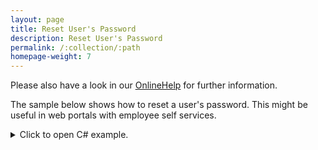 ```yaml
---
layout: page
title: Reset User's Password
description: Reset User's Password
permalink: /:collection/:path
homepage-weight: 7
---
```


Please also have a look in our [OnlineHelp](https://help.theobald-software.com/en/) for further information.

The sample below shows how to reset a user's password. This might be useful in web portals with employee self services.  

<details>
<summary>Click to open C# example.</summary>
{% highlight csharp %}
// open connection
ERPConnect.R3Connection con = new R3Connection("SAPServer",11,"XXX","XXX","EN","800");
con.Open();
  
// Create function object
RFCFunction func = con.CreateFunction("BAPI_USER_CHANGE");
  
// set the user's name
Console.WriteLine("Please type user's name to reset password");
string UserName = Console.ReadLine();
func.Exports["USERNAME"].ParamValue = UserName;
  
// set a new password
func.Exports["PASSWORD"].ToStructure()["BAPIPWD"] = "init01";
  
// set the X field to indicate that the password should be changed
func.Exports["PASSWORDX"].ToStructure()["BAPIPWD"] = "X";
  
// Execut e the function          
func.Execut e();
  
// loop return table and output messages
foreach(RFCStructure retrow in func.Tables["RETURN"].Rows)
    Console.WriteLine(retrow["MESSAGE"].ToString());
  
con.Close();
  
Console.WriteLine("");
Console.WriteLine("Press enter to quit.");
Console.ReadLine();
{% endhighlight %}
</details>
